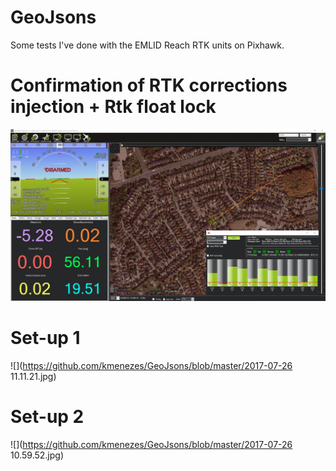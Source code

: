 # GeoJsons

Some tests I've done with the EMLID Reach RTK units on Pixhawk.


# Confirmation of RTK corrections injection + Rtk float lock
![](https://github.com/kmenezes/GeoJsons/blob/master/MP-RTK-float.png)

# Set-up 1
![](https://github.com/kmenezes/GeoJsons/blob/master/2017-07-26 11.11.21.jpg)

# Set-up 2
![](https://github.com/kmenezes/GeoJsons/blob/master/2017-07-26 10.59.52.jpg)
